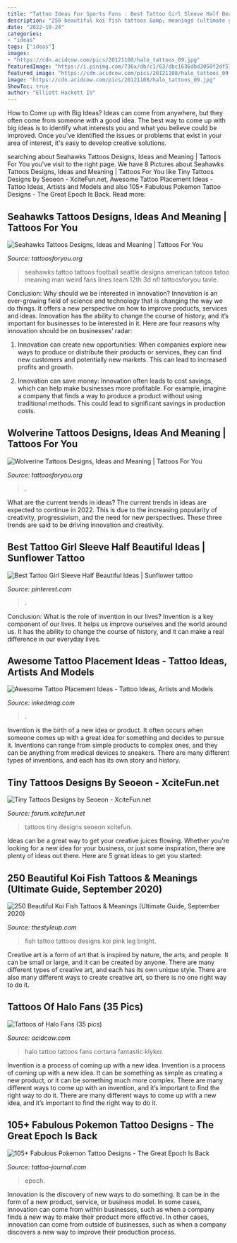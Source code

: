 ```yaml
---
title: "Tattoo Ideas For Sports Fans : Best Tattoo Girl Sleeve Half Beautiful Ideas"
description: "250 beautiful koi fish tattoos &amp; meanings (ultimate guide, september 2020)"
date: "2022-10-24"
categories:
- "ideas"
tags: ["ideas"]
images:
- "https://cdn.acidcow.com/pics/20121108/halo_tattoos_09.jpg"
featuredImage: "https://i.pinimg.com/736x/db/c1/63/dbc1636dbd3050f2df5723d4689ab4bf.jpg"
featured_image: "https://cdn.acidcow.com/pics/20121108/halo_tattoos_09.jpg"
image: "https://cdn.acidcow.com/pics/20121108/halo_tattoos_09.jpg"
ShowToc: true
author: "Elliott Hackett IV"
---
```



How to Come up with Big Ideas?
Ideas can come from anywhere, but they often come from someone with a good idea. The best way to come up with big ideas is to identify what interests you and what you believe could be improved. Once you've identified the issues or problems that exist in your area of interest, it's easy to develop creative solutions.

	

		
searching about Seahawks Tattoos Designs, Ideas and Meaning | Tattoos For You you've visit to the right page. We have 8 Pictures about Seahawks Tattoos Designs, Ideas and Meaning | Tattoos For You like Tiny Tattoos Designs by Seoeon - XciteFun.net, Awesome Tattoo Placement Ideas - Tattoo Ideas, Artists and Models and also 105+ Fabulous Pokemon Tattoo Designs - The Great Epoch Is Back. Read more:
		
    
## Seahawks Tattoos Designs, Ideas And Meaning | Tattoos For You

<img loading=lazy src="https://www.tattoosforyou.org/wp-content/uploads/2016/02/Seattle-Seahawks-Tattoo.jpg" onerror="this.onerror=null;this.src='https://tse2.mm.bing.net/th?id=OIP.ywJN7bRpJi1ufkEl0tso7gHaJ6&amp;pid=15.1';" alt="Seahawks Tattoos Designs, Ideas and Meaning | Tattoos For You">

_Source: tattoosforyou.org_

>seahawks tattoo tattoos football seattle designs american tatoos tatoo meaning man weird fans lines team 12th 3d nfl tattoosforyou tavle. 

	

Conclusion: Why should we be interested in innovation?
Innovation is an ever-growing field of science and technology that is changing the way we do things. It offers a new perspective on how to improve products, services and ideas. Innovation has the ability to change the course of history, and it’s important for businesses to be interested in it. Here are four reasons why innovation should be on businesses’ radar:
1) Innovation can create new opportunities: When companies explore new ways to produce or distribute their products or services, they can find new customers and potentially new markets. This can lead to increased profits and growth.

2) Innovation can save money: Innovation often leads to cost savings, which can help make businesses more profitable. For example, imagine a company that finds a way to produce a product without using traditional methods. This could lead to significant savings in production costs.

    
## Wolverine Tattoos Designs, Ideas And Meaning | Tattoos For You

<img loading=lazy src="https://www.tattoosforyou.org/wp-content/uploads/2016/03/Wolverine-Tattoos.jpg" onerror="this.onerror=null;this.src='https://tse3.mm.bing.net/th?id=OIP.F-GSPG6mucatXitiuz7XCgHaJ6&amp;pid=15.1';" alt="Wolverine Tattoos Designs, Ideas and Meaning | Tattoos For You">

_Source: tattoosforyou.org_

>. 

	

What are the current trends in ideas?
The current trends in ideas are expected to continue in 2022. This is due to the increasing popularity of creativity, progressivism, and the need for new perspectives. These three trends are said to be driving innovation and creativity.

    
## Best Tattoo Girl Sleeve Half Beautiful Ideas | Sunflower Tattoo

<img loading=lazy src="https://i.pinimg.com/736x/db/c1/63/dbc1636dbd3050f2df5723d4689ab4bf.jpg" onerror="this.onerror=null;this.src='https://tse4.mm.bing.net/th?id=OIP.SxlMuwYVsl6mVgHl0InoCAAAAA&amp;pid=15.1';" alt="Best Tattoo Girl Sleeve Half Beautiful Ideas | Sunflower tattoo">

_Source: pinterest.com_

>. 

	

Conclusion: What is the role of invention in our lives?
Invention is a key component of our lives. It helps us improve ourselves and the world around us. It has the ability to change the course of history, and it can make a real difference in our everyday lives.

    
## Awesome Tattoo Placement Ideas - Tattoo Ideas, Artists And Models

<img loading=lazy src="https://www.inkedmag.com/.image/t_share/MTYxMTM5NjgyMjU0NTI5NzEw/funny-severed-toe-tattoo.png" onerror="this.onerror=null;this.src='https://tse2.mm.bing.net/th?id=OIP.BxincQmq4JSr3U2YPoHrvAHaIM&amp;pid=15.1';" alt="Awesome Tattoo Placement Ideas - Tattoo Ideas, Artists and Models">

_Source: inkedmag.com_

>. 

	

Invention is the birth of a new idea or product. It often occurs when someone comes up with a great idea for something and decides to pursue it. Inventions can range from simple products to complex ones, and they can be anything from medical devices to sneakers. There are many different types of inventions, and each has its own story and history.

    
## Tiny Tattoos Designs By Seoeon - XciteFun.net

<img loading=lazy src="https://img.xcitefun.net/users/2014/10/363323,xcitefun-tiny-tattoos-15.jpg" onerror="this.onerror=null;this.src='https://tse2.mm.bing.net/th?id=OIP.RRth_vZw74f1MIAl25lr5wHaE8&amp;pid=15.1';" alt="Tiny Tattoos Designs by Seoeon - XciteFun.net">

_Source: forum.xcitefun.net_

>tattoos tiny designs seoeon xcitefun. 

	

Ideas can be a great way to get your creative juices flowing. Whether you're looking for a new idea for your business, or just some inspiration, there are plenty of ideas out there. Here are 5 great ideas to get you started: 

    
## 250 Beautiful Koi Fish Tattoos &amp; Meanings (Ultimate Guide, September 2020)

<img loading=lazy src="https://thestyleup.com/wp-content/uploads/2015/03/42-fish-tattoo.jpg" onerror="this.onerror=null;this.src='https://tse4.mm.bing.net/th?id=OIP.7iIlRWp66sAYb-9Im-ufuwHaPS&amp;pid=15.1';" alt="250 Beautiful Koi Fish Tattoos &amp; Meanings (Ultimate Guide, September 2020)">

_Source: thestyleup.com_

>fish tattoo tattoos designs koi pink leg bright. 

	

Creative art is a form of art that is inspired by nature, the arts, and people. It can be small or large, and it can be created by anyone. There are many different types of creative art, and each has its own unique style. There are also many different ways to create creative art, so there is no one right way to do it.

    
## Tattoos Of Halo Fans (35 Pics)

<img loading=lazy src="https://cdn.acidcow.com/pics/20121108/halo_tattoos_09.jpg" onerror="this.onerror=null;this.src='https://tse3.mm.bing.net/th?id=OIP._Zxcg49ilIUZl0yEtFBZqwHaLD&amp;pid=15.1';" alt="Tattoos of Halo Fans (35 pics)">

_Source: acidcow.com_

>halo tattoo tattoos fans cortana fantastic klyker. 

	

Invention is a process of coming up with a new idea.
Invention is a process of coming up with a new idea. It can be something as simple as creating a new product, or it can be something much more complex. There are many different ways to come up with an invention, and it’s important to find the right way to do it. There are many different ways to come up with a new idea, and it’s important to find the right way to do it.

    
## 105+ Fabulous Pokemon Tattoo Designs - The Great Epoch Is Back

<img loading=lazy src="https://tattoo-journal.com/wp-content/uploads/2016/08/pokemon-tattoo19.jpg" onerror="this.onerror=null;this.src='https://tse3.mm.bing.net/th?id=OIP.bIhWYGMlZvJC0Uc9LeU_IAHaHa&amp;pid=15.1';" alt="105+ Fabulous Pokemon Tattoo Designs - The Great Epoch Is Back">

_Source: tattoo-journal.com_

>epoch. 

	

Innovation is the discovery of new ways to do something. It can be in the form of a new product, service, or business model. In some cases, innovation can come from within businesses, such as when a company finds a new way to make their product more effective. In other cases, innovation can come from outside of businesses, such as when a company discovers a new way to improve their production process.

